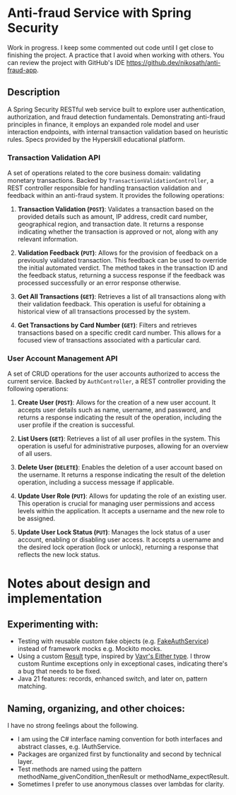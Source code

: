 # Anti-fraud Service with Spring Security
Work in progress. I keep some commented out code until I get close to finishing the project. A practice that I avoid when working with others. You can review the project with GitHub's IDE https://github.dev/nikosath/anti-fraud-app.
## Description
A Spring Security RESTful web service built to explore user authentication, authorization, and fraud detection fundamentals. Demonstrating anti-fraud principles in finance, it employs an expanded role model and user interaction endpoints, with internal transaction validation based on heuristic rules. Specs provided by the Hyperskill educational platform.

### Transaction Validation API

A set of operations related to the core business domain: validating monetary transactions. Backed by `TransactionValidationController`, a REST controller responsible for handling transaction validation and feedback within an anti-fraud system. It provides the following operations:

1. **Transaction Validation (`POST`)**: Validates a transaction based on the provided details such as amount, IP address, credit card number, geographical region, and transaction date. It returns a response indicating whether the transaction is approved or not, along with any relevant information.

2. **Validation Feedback (`PUT`)**: Allows for the provision of feedback on a previously validated transaction. This feedback can be used to override the initial automated verdict. The method takes in the transaction ID and the feedback status, returning a success response if the feedback was processed successfully or an error response otherwise.

3. **Get All Transactions (`GET`)**: Retrieves a list of all transactions along with their validation feedback. This operation is useful for obtaining a historical view of all transactions processed by the system.

4. **Get Transactions by Card Number (`GET`)**: Filters and retrieves transactions based on a specific credit card number. This allows for a focused view of transactions associated with a particular card.

### User Account Management API

A set of CRUD operations for the user accounts authorized to access the current service. Backed by `AuthController`, a REST controller providing the following operations:

1. **Create User (`POST`)**: Allows for the creation of a new user account. It accepts user details such as name, username, and password, and returns a response indicating the result of the operation, including the user profile if the creation is successful.

2. **List Users (`GET`)**: Retrieves a list of all user profiles in the system. This operation is useful for administrative purposes, allowing for an overview of all users.

3. **Delete User (`DELETE`)**: Enables the deletion of a user account based on the username. It returns a response indicating the result of the deletion operation, including a success message if applicable.

4. **Update User Role (`PUT`)**: Allows for updating the role of an existing user. This operation is crucial for managing user permissions and access levels within the application. It accepts a username and the new role to be assigned.

5. **Update User Lock Status (`PUT`)**: Manages the lock status of a user account, enabling or disabling user access. It accepts a username and the desired lock operation (lock or unlock), returning a response that reflects the new lock status.

# Notes about design and implementation

## Experimenting with:
  - Testing with reusable custom fake objects (e.g. [FakeAuthService](src/test/java/antifraud/security/service/FakeAuthService.java)) instead of framework mocks e.g. Mockito mocks.
- Using a custom [Result](src/main/java/antifraud/error/Result.java) type, inspired by [Vavr's Either type](https://docs.vavr.io/#_either). I throw custom Runtime exceptions only in exceptional cases, indicating there's a bug that needs to be fixed.
- Java 21 features: records, enhanced switch, and later on, pattern matching.
## Naming, organizing, and other choices:
I have no strong feelings about the following.
- I am using the C# interface naming convention for both interfaces and abstract classes, e.g. IAuthService.
- Packages are organized first by functionality and second by technical layer.
- Test methods are named using the pattern methodName_givenCondition_thenResult or methodName_expectResult.
- Sometimes I prefer to use anonymous classes over lambdas for clarity.

